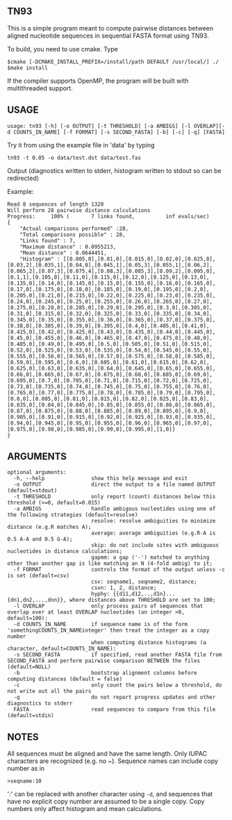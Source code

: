 TN93
----

This is a simple program meant to compute pairwise distances between aligned 
nucleotide sequences in sequential FASTA format using TN93.

To build, you need to use cmake. Type 

	$cmake [-DCMAKE_INSTALL_PREFIX=/install/path DEFAULT /usr/local/] ./
	$make install

If the compiler supports OpenMP, the program will be built with multithreaded
support.

USAGE
-----

	usage: tn93 [-h] [-o OUTPUT] [-t THRESHOLD] [-a AMBIGS] [-l OVERLAP][-d COUNTS_IN_NAME] [-f FORMAT] [-s SECOND_FASTA] [-b] [-c] [-q] [FASTA]

Try it from using the example file in 'data' by typing 

	tn93 -t 0.05 -o data/test.dst data/test.fas

Output (diagnostics written to stderr, histogram written to stdout so can be redirected)

Example:

    Read 8 sequences of length 1320
    Will perform 28 pairwise distance calculations
    Progress:     100% (       7 links found,          inf evals/sec)
    {
	    "Actual comparisons performed" :28,
	    "Total comparisons possible" : 28,
	    "Links found" : 7,
	    "Maximum distance" : 0.0955213,
	    "Mean distance" : 0.0644451,
	    "Histogram" : [[0.005,0],[0.01,0],[0.015,0],[0.02,0],[0.025,0],[0.03,2],[0.035,1],[0.04,0],[0.045,1],[0.05,3],[0.055,1],[0.06,2],[0.065,2],[0.07,3],[0.075,4],[0.08,3],[0.085,3],[0.09,2],[0.095,0],[0.1,1],[0.105,0],[0.11,0],[0.115,0],[0.12,0],[0.125,0],[0.13,0],[0.135,0],[0.14,0],[0.145,0],[0.15,0],[0.155,0],[0.16,0],[0.165,0],[0.17,0],[0.175,0],[0.18,0],[0.185,0],[0.19,0],[0.195,0],[0.2,0],[0.205,0],[0.21,0],[0.215,0],[0.22,0],[0.225,0],[0.23,0],[0.235,0],[0.24,0],[0.245,0],[0.25,0],[0.255,0],[0.26,0],[0.265,0],[0.27,0],[0.275,0],[0.28,0],[0.285,0],[0.29,0],[0.295,0],[0.3,0],[0.305,0],[0.31,0],[0.315,0],[0.32,0],[0.325,0],[0.33,0],[0.335,0],[0.34,0],[0.345,0],[0.35,0],[0.355,0],[0.36,0],[0.365,0],[0.37,0],[0.375,0],[0.38,0],[0.385,0],[0.39,0],[0.395,0],[0.4,0],[0.405,0],[0.41,0],[0.415,0],[0.42,0],[0.425,0],[0.43,0],[0.435,0],[0.44,0],[0.445,0],[0.45,0],[0.455,0],[0.46,0],[0.465,0],[0.47,0],[0.475,0],[0.48,0],[0.485,0],[0.49,0],[0.495,0],[0.5,0],[0.505,0],[0.51,0],[0.515,0],[0.52,0],[0.525,0],[0.53,0],[0.535,0],[0.54,0],[0.545,0],[0.55,0],[0.555,0],[0.56,0],[0.565,0],[0.57,0],[0.575,0],[0.58,0],[0.585,0],[0.59,0],[0.595,0],[0.6,0],[0.605,0],[0.61,0],[0.615,0],[0.62,0],[0.625,0],[0.63,0],[0.635,0],[0.64,0],[0.645,0],[0.65,0],[0.655,0],[0.66,0],[0.665,0],[0.67,0],[0.675,0],[0.68,0],[0.685,0],[0.69,0],[0.695,0],[0.7,0],[0.705,0],[0.71,0],[0.715,0],[0.72,0],[0.725,0],[0.73,0],[0.735,0],[0.74,0],[0.745,0],[0.75,0],[0.755,0],[0.76,0],[0.765,0],[0.77,0],[0.775,0],[0.78,0],[0.785,0],[0.79,0],[0.795,0],[0.8,0],[0.805,0],[0.81,0],[0.815,0],[0.82,0],[0.825,0],[0.83,0],[0.835,0],[0.84,0],[0.845,0],[0.85,0],[0.855,0],[0.86,0],[0.865,0],[0.87,0],[0.875,0],[0.88,0],[0.885,0],[0.89,0],[0.895,0],[0.9,0],[0.905,0],[0.91,0],[0.915,0],[0.92,0],[0.925,0],[0.93,0],[0.935,0],[0.94,0],[0.945,0],[0.95,0],[0.955,0],[0.96,0],[0.965,0],[0.97,0],[0.975,0],[0.98,0],[0.985,0],[0.99,0],[0.995,0],[1,0]]
    }


ARGUMENTS
---------

    optional arguments:
      -h, --help               show this help message and exit
      -o OUTPUT                direct the output to a file named OUTPUT (default=stdout)
      -t THRESHOLD             only report (count) distances below this threshold (>=0, default=0.015)
      -a AMBIGS                handle ambigous nucleotides using one of the following strategies (default=resolve)
                               resolve: resolve ambiguities to minimize distance (e.g.R matches A);
                               average: average ambiguities (e.g.R-A is 0.5 A-A and 0.5 G-A);
                               skip: do not include sites with ambiguous nucleotides in distance calculations;
                               gapmm: a gap ('-') matched to anything other than another gap is like matching an N (4-fold ambig) to it;
      -f FORMAT                controls the format of the output unless -c is set (default=csv)
                               csv: seqname1, seqname2, distance;
                               csvn: 1, 2, distance;
                               hyphy: {{d11,d12,..,d1n}...{dn1,dn2,...,dnn}}, where distances above THRESHOLD are set to 100;
      -l OVERLAP               only process pairs of sequences that overlap over at least OVERLAP nucleotides (an integer >0, default=100):
      -d COUNTS_IN_NAME        if sequence name is of the form 'somethingCOUNTS_IN_NAMEinteger' then treat the integer as a copy number
                               when computing distance histograms (a character, default=COUNTS_IN_NAME):
      -s SECOND_FASTA          if specified, read another FASTA file from SECOND_FASTA and perform pairwise comparison BETWEEN the files (default=NULL)
      -b                       bootstrap alignment columns before computing distances (default = false)
      -c                       only count the pairs below a threshold, do not write out all the pairs 
      -q                       do not report progress updates and other diagnostics to stderr 
      FASTA                    read sequences to compare from this file (default=stdin)


NOTES
-----

All sequences must be aligned and have the same length.  Only IUPAC characters are recognized (e.g. no ~). Sequence names can include copy number as in 

    >seqname:10

':' can be replaced with another character using `-d`, and sequences that have no explicit copy number are assumed to be a single copy. Copy numbers 
only affect histogram and mean calculations.


	